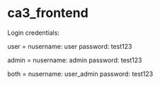 # ca3_frontend

Login credentials:

user = 
nusername: user 
password: test123

admin = 
nusername: admin
password: test123

both = 
nusername: user_admin
password: test123
